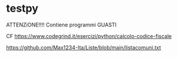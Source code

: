 # testpy
ATTENZiONE!!!!
Contiene programmi GUASTI

CF https://www.codegrind.it/esercizi/python/calcolo-codice-fiscale

https://github.com/Max1234-Ita/Liste/blob/main/listacomuni.txt
